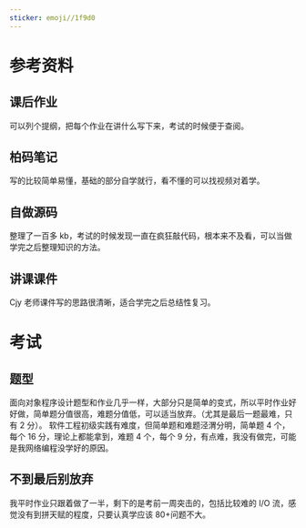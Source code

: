 ```yaml
---
sticker: emoji//1f9d0
---
```

# 参考资料
## 课后作业
可以列个提纲，把每个作业在讲什么写下来，考试的时候便于查阅。
## 柏码笔记
写的比较简单易懂，基础的部分自学就行，看不懂的可以找视频对着学。
## 自做源码
整理了一百多 kb，考试的时候发现一直在疯狂敲代码，根本来不及看，可以当做学完之后整理知识的方法。
## 讲课课件
Cjy 老师课件写的思路很清晰，适合学完之后总结性复习。
# 考试
## 题型
面向对象程序设计题型和作业几乎一样，大部分只是简单的变式，所以平时作业好好做，简单题分值很高，难题分值低，可以适当放弃。（尤其是最后一题最难，只有 2 分）。
软件工程初级实践有难度，但简单题和难题泾渭分明，简单题 4 个，每个 16 分，理论上都能拿到，难题 4 个，每个 9 分，有点难，我没有做完，可能是我网络编程没学好的原因。
## 不到最后别放弃
我平时作业只跟着做了一半，剩下的是考前一周突击的，包括比较难的 I/O 流，感觉没有到拼天赋的程度，只要认真学应该 80+问题不大。